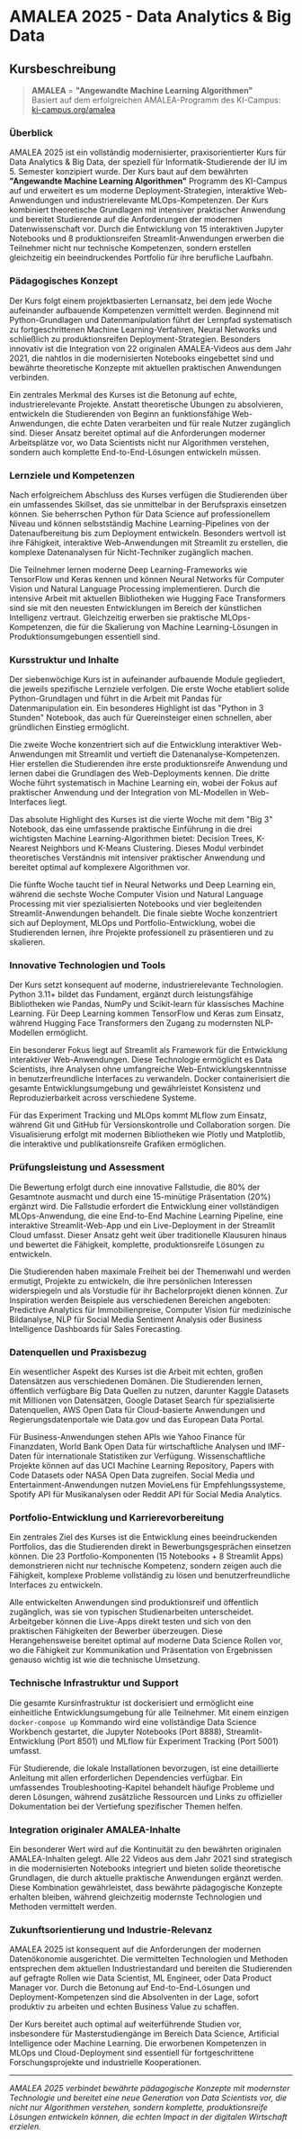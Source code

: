 # AMALEA 2025 - Data Analytics & Big Data
## Kursbeschreibung

> **AMALEA** = **"Angewandte Machine Learning Algorithmen"**  
> Basiert auf dem erfolgreichen AMALEA-Programm des KI-Campus: [ki-campus.org/amalea](https://ki-campus.org/amalea)

### Überblick

AMALEA 2025 ist ein vollständig modernisierter, praxisorientierter Kurs für Data Analytics & Big Data, der speziell für Informatik-Studierende der IU im 5. Semester konzipiert wurde. Der Kurs baut auf dem bewährten **"Angewandte Machine Learning Algorithmen"** Programm des KI-Campus auf und erweitert es um moderne Deployment-Strategien, interaktive Web-Anwendungen und industrierelevante MLOps-Kompetenzen. Der Kurs kombiniert theoretische Grundlagen mit intensiver praktischer Anwendung und bereitet Studierende auf die Anforderungen der modernen Datenwissenschaft vor. Durch die Entwicklung von 15 interaktiven Jupyter Notebooks und 8 produktionsreifen Streamlit-Anwendungen erwerben die Teilnehmer nicht nur technische Kompetenzen, sondern erstellen gleichzeitig ein beeindruckendes Portfolio für ihre berufliche Laufbahn.

### Pädagogisches Konzept

Der Kurs folgt einem projektbasierten Lernansatz, bei dem jede Woche aufeinander aufbauende Kompetenzen vermittelt werden. Beginnend mit Python-Grundlagen und Datenmanipulation führt der Lernpfad systematisch zu fortgeschrittenen Machine Learning-Verfahren, Neural Networks und schließlich zu produktionsreifen Deployment-Strategien. Besonders innovativ ist die Integration von 22 originalen AMALEA-Videos aus dem Jahr 2021, die nahtlos in die modernisierten Notebooks eingebettet sind und bewährte theoretische Konzepte mit aktuellen praktischen Anwendungen verbinden.

Ein zentrales Merkmal des Kurses ist die Betonung auf echte, industrierelevante Projekte. Anstatt theoretische Übungen zu absolvieren, entwickeln die Studierenden von Beginn an funktionsfähige Web-Anwendungen, die echte Daten verarbeiten und für reale Nutzer zugänglich sind. Dieser Ansatz bereitet optimal auf die Anforderungen moderner Arbeitsplätze vor, wo Data Scientists nicht nur Algorithmen verstehen, sondern auch komplette End-to-End-Lösungen entwickeln müssen.

### Lernziele und Kompetenzen

Nach erfolgreichem Abschluss des Kurses verfügen die Studierenden über ein umfassendes Skillset, das sie unmittelbar in der Berufspraxis einsetzen können. Sie beherrschen Python für Data Science auf professionellem Niveau und können selbstständig Machine Learning-Pipelines von der Datenaufbereitung bis zum Deployment entwickeln. Besonders wertvoll ist ihre Fähigkeit, interaktive Web-Anwendungen mit Streamlit zu erstellen, die komplexe Datenanalysen für Nicht-Techniker zugänglich machen.

Die Teilnehmer lernen moderne Deep Learning-Frameworks wie TensorFlow und Keras kennen und können Neural Networks für Computer Vision und Natural Language Processing implementieren. Durch die intensive Arbeit mit aktuellen Bibliotheken wie Hugging Face Transformers sind sie mit den neuesten Entwicklungen im Bereich der künstlichen Intelligenz vertraut. Gleichzeitig erwerben sie praktische MLOps-Kompetenzen, die für die Skalierung von Machine Learning-Lösungen in Produktionsumgebungen essentiell sind.

### Kursstruktur und Inhalte

Der siebenwöchige Kurs ist in aufeinander aufbauende Module gegliedert, die jeweils spezifische Lernziele verfolgen. Die erste Woche etabliert solide Python-Grundlagen und führt in die Arbeit mit Pandas für Datenmanipulation ein. Ein besonderes Highlight ist das "Python in 3 Stunden" Notebook, das auch für Quereinsteiger einen schnellen, aber gründlichen Einstieg ermöglicht.

Die zweite Woche konzentriert sich auf die Entwicklung interaktiver Web-Anwendungen mit Streamlit und vertieft die Datenanalyse-Kompetenzen. Hier erstellen die Studierenden ihre erste produktionsreife Anwendung und lernen dabei die Grundlagen des Web-Deployments kennen. Die dritte Woche führt systematisch in Machine Learning ein, wobei der Fokus auf praktischer Anwendung und der Integration von ML-Modellen in Web-Interfaces liegt.

Das absolute Highlight des Kurses ist die vierte Woche mit dem "Big 3" Notebook, das eine umfassende praktische Einführung in die drei wichtigsten Machine Learning-Algorithmen bietet: Decision Trees, K-Nearest Neighbors und K-Means Clustering. Dieses Modul verbindet theoretisches Verständnis mit intensiver praktischer Anwendung und bereitet optimal auf komplexere Algorithmen vor.

Die fünfte Woche taucht tief in Neural Networks und Deep Learning ein, während die sechste Woche Computer Vision und Natural Language Processing mit vier spezialisierten Notebooks und vier begleitenden Streamlit-Anwendungen behandelt. Die finale siebte Woche konzentriert sich auf Deployment, MLOps und Portfolio-Entwicklung, wobei die Studierenden lernen, ihre Projekte professionell zu präsentieren und zu skalieren.

### Innovative Technologien und Tools

Der Kurs setzt konsequent auf moderne, industrierelevante Technologien. Python 3.11+ bildet das Fundament, ergänzt durch leistungsfähige Bibliotheken wie Pandas, NumPy und Scikit-learn für klassisches Machine Learning. Für Deep Learning kommen TensorFlow und Keras zum Einsatz, während Hugging Face Transformers den Zugang zu modernsten NLP-Modellen ermöglicht.

Ein besonderer Fokus liegt auf Streamlit als Framework für die Entwicklung interaktiver Web-Anwendungen. Diese Technologie ermöglicht es Data Scientists, ihre Analysen ohne umfangreiche Web-Entwicklungskenntnisse in benutzerfreundliche Interfaces zu verwandeln. Docker containerisiert die gesamte Entwicklungsumgebung und gewährleistet Konsistenz und Reproduzierbarkeit across verschiedene Systeme.

Für das Experiment Tracking und MLOps kommt MLflow zum Einsatz, während Git und GitHub für Versionskontrolle und Collaboration sorgen. Die Visualisierung erfolgt mit modernen Bibliotheken wie Plotly und Matplotlib, die interaktive und publikationsreife Grafiken ermöglichen.

### Prüfungsleistung und Assessment

Die Bewertung erfolgt durch eine innovative Fallstudie, die 80% der Gesamtnote ausmacht und durch eine 15-minütige Präsentation (20%) ergänzt wird. Die Fallstudie erfordert die Entwicklung einer vollständigen MLOps-Anwendung, die eine End-to-End Machine Learning Pipeline, eine interaktive Streamlit-Web-App und ein Live-Deployment in der Streamlit Cloud umfasst. Dieser Ansatz geht weit über traditionelle Klausuren hinaus und bewertet die Fähigkeit, komplette, produktionsreife Lösungen zu entwickeln.

Die Studierenden haben maximale Freiheit bei der Themenwahl und werden ermutigt, Projekte zu entwickeln, die ihre persönlichen Interessen widerspiegeln und als Vorstudie für ihr Bachelorprojekt dienen können. Zur Inspiration werden Beispiele aus verschiedenen Bereichen angeboten: Predictive Analytics für Immobilienpreise, Computer Vision für medizinische Bildanalyse, NLP für Social Media Sentiment Analysis oder Business Intelligence Dashboards für Sales Forecasting.

### Datenquellen und Praxisbezug

Ein wesentlicher Aspekt des Kurses ist die Arbeit mit echten, großen Datensätzen aus verschiedenen Domänen. Die Studierenden lernen, öffentlich verfügbare Big Data Quellen zu nutzen, darunter Kaggle Datasets mit Millionen von Datensätzen, Google Dataset Search für spezialisierte Datenquellen, AWS Open Data für Cloud-basierte Anwendungen und Regierungsdatenportale wie Data.gov und das European Data Portal.

Für Business-Anwendungen stehen APIs wie Yahoo Finance für Finanzdaten, World Bank Open Data für wirtschaftliche Analysen und IMF-Daten für internationale Statistiken zur Verfügung. Wissenschaftliche Projekte können auf das UCI Machine Learning Repository, Papers with Code Datasets oder NASA Open Data zugreifen. Social Media und Entertainment-Anwendungen nutzen MovieLens für Empfehlungssysteme, Spotify API für Musikanalysen oder Reddit API für Social Media Analytics.

### Portfolio-Entwicklung und Karrierevorbereitung

Ein zentrales Ziel des Kurses ist die Entwicklung eines beeindruckenden Portfolios, das die Studierenden direkt in Bewerbungsgesprächen einsetzen können. Die 23 Portfolio-Komponenten (15 Notebooks + 8 Streamlit Apps) demonstrieren nicht nur technische Kompetenz, sondern zeigen auch die Fähigkeit, komplexe Probleme vollständig zu lösen und benutzerfreundliche Interfaces zu entwickeln.

Alle entwickelten Anwendungen sind produktionsreif und öffentlich zugänglich, was sie von typischen Studienarbeiten unterscheidet. Arbeitgeber können die Live-Apps direkt testen und sich von den praktischen Fähigkeiten der Bewerber überzeugen. Diese Herangehensweise bereitet optimal auf moderne Data Science Rollen vor, wo die Fähigkeit zur Kommunikation und Präsentation von Ergebnissen genauso wichtig ist wie die technische Umsetzung.

### Technische Infrastruktur und Support

Die gesamte Kursinfrastruktur ist dockerisiert und ermöglicht eine einheitliche Entwicklungsumgebung für alle Teilnehmer. Mit einem einzigen `docker-compose up` Kommando wird eine vollständige Data Science Workbench gestartet, die Jupyter Notebooks (Port 8888), Streamlit-Entwicklung (Port 8501) und MLflow für Experiment Tracking (Port 5001) umfasst.

Für Studierende, die lokale Installationen bevorzugen, ist eine detaillierte Anleitung mit allen erforderlichen Dependencies verfügbar. Ein umfassendes Troubleshooting-Kapitel behandelt häufige Probleme und deren Lösungen, während zusätzliche Ressourcen und Links zu offizieller Dokumentation bei der Vertiefung spezifischer Themen helfen.

### Integration originaler AMALEA-Inhalte

Ein besonderer Wert wird auf die Kontinuität zu den bewährten originalen AMALEA-Inhalten gelegt. Alle 22 Videos aus dem Jahr 2021 sind strategisch in die modernisierten Notebooks integriert und bieten solide theoretische Grundlagen, die durch aktuelle praktische Anwendungen ergänzt werden. Diese Kombination gewährleistet, dass bewährte pädagogische Konzepte erhalten bleiben, während gleichzeitig modernste Technologien und Methoden vermittelt werden.

### Zukunftsorientierung und Industrie-Relevanz

AMALEA 2025 ist konsequent auf die Anforderungen der modernen Datenökonomie ausgerichtet. Die vermittelten Technologien und Methoden entsprechen dem aktuellen Industriestandard und bereiten die Studierenden auf gefragte Rollen wie Data Scientist, ML Engineer, oder Data Product Manager vor. Durch die Betonung auf End-to-End-Lösungen und Deployment-Kompetenzen sind die Absolventen in der Lage, sofort produktiv zu arbeiten und echten Business Value zu schaffen.

Der Kurs bereitet auch optimal auf weiterführende Studien vor, insbesondere für Masterstudiengänge im Bereich Data Science, Artificial Intelligence oder Machine Learning. Die erworbenen Kompetenzen in MLOps und Cloud-Deployment sind essentiell für fortgeschrittene Forschungsprojekte und industrielle Kooperationen.

---

*AMALEA 2025 verbindet bewährte pädagogische Konzepte mit modernster Technologie und bereitet eine neue Generation von Data Scientists vor, die nicht nur Algorithmen verstehen, sondern komplette, produktionsreife Lösungen entwickeln können, die echten Impact in der digitalen Wirtschaft erzielen.*
